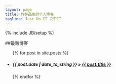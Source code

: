 ```yaml
---
layout: page
title: 竹林品雨的个人博客
tagline: Just Do IT 只干IT
---
```

{% include JB/setup %}

##最新博客

<ul class="posts">
  {% for post in site.posts %}
    <li><h5><span>{{ post.date | date_to_string }}</span> &raquo; <a href="{{ BASE_PATH }}{{ post.url }}">{{ post.title }}</a></h5></li>
  {% endfor %}
</ul>





